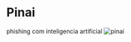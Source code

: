 # Pinai
phishing com inteligencia artificial
![pinai](https://github.com/cabral-boop/Pinai/assets/117474374/1f0a4a36-9bf5-40f5-ac9e-16a0e5b9a541)
